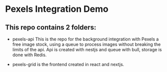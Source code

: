 # Pexels Integration Demo

## This repo contains 2 folders:

- pexels-api 
  This is the repo for the background integration with Pexels a free image stock, using a queue to process images without breaking the limits of the api. Api is created with nestjs and queue with bull, storage is done with Redis.

- pexels-grid
  is the frontend created in react and nextjs.